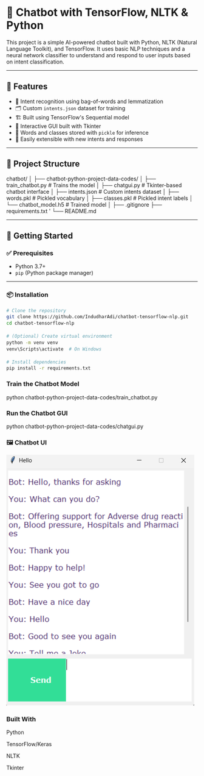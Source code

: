 # 🤖 Chatbot with TensorFlow, NLTK & Python

This project is a simple AI-powered chatbot built with Python, NLTK (Natural Language Toolkit), and TensorFlow. It uses basic NLP techniques and a neural network classifier to understand and respond to user inputs based on intent classification.

---

## 📌 Features

- 🧠 Intent recognition using bag-of-words and lemmatization
- 🗂 Custom `intents.json` dataset for training
- 🏗 Built using TensorFlow's Sequential model
- 💬 Interactive GUI built with Tkinter
- 🧾 Words and classes stored with `pickle` for inference
- 🔁 Easily extensible with new intents and responses

---

## 📂 Project Structure
chatbot/ │ 
  ├── chatbot-python-project-data-codes/ │ 
          ├── train_chatbot.py # Trains the model │ 
                  ├── chatgui.py # Tkinter-based chatbot interface │ 
                  ├── intents.json # Custom intents dataset │ 
                  ├── words.pkl # Pickled vocabulary │ 
                  ├── classes.pkl # Pickled intent labels │ 
                  └── chatbot_model.h5 # Trained model │ 
                  ├── .gitignore 
├── requirements.txt '
└── README.md


---

## 🚀 Getting Started

### ✅ Prerequisites

- Python 3.7+
- `pip` (Python package manager)

---

### 📦 Installation

```bash
# Clone the repository
git clone https://github.com/IndudharAdi/chatbot-tensorflow-nlp.git
cd chatbot-tensorflow-nlp

# (Optional) Create virtual environment
python -m venv venv
venv\Scripts\activate  # On Windows

# Install dependencies
pip install -r requirements.txt
```
### Train the Chatbot Model
python chatbot-python-project-data-codes/train_chatbot.py

### Run the Chatbot GUI
python chatbot-python-project-data-codes/chatgui.py

### 🖼️ Chatbot UI
![Chatbot UI](chatbot-ui.png)

###  Built With
Python

TensorFlow/Keras

NLTK

Tkinter


